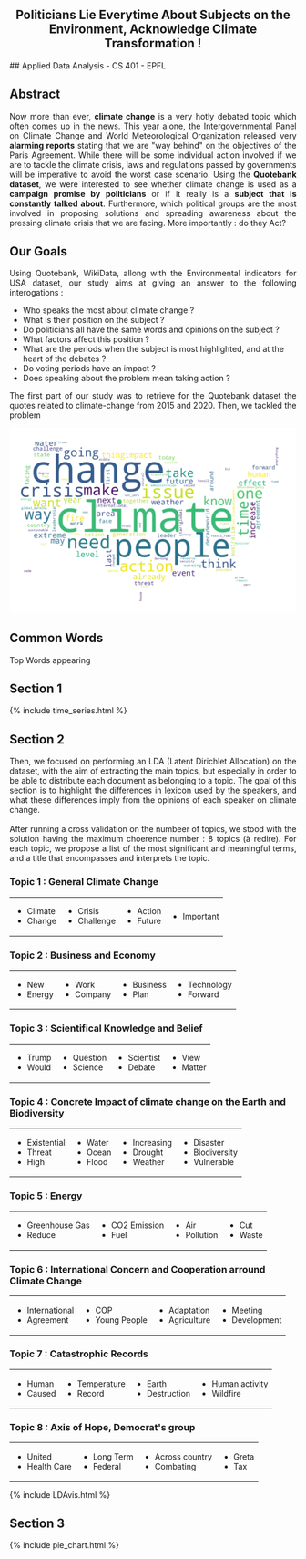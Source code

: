 <head>
	<link type="text/css" rel="stylesheet" href="stylesheets/main.css" />
</head>


<h2 align="center" header="H1"> Politicians Lie Everytime About Subjects on the Environment, Acknowledge Climate Transformation ! </h2>
## Applied Data Analysis - CS 401 - EPFL

## Abstract
<p style="text-align: justify;">
    Now more than ever, <b>climate change</b> is a very hotly debated topic which often comes up in the news. This year alone, the Intergovernmental Panel on Climate Change and World Meteorological Organization released very <b>alarming reports</b> stating that we are "way behind" on the objectives of the Paris Agreement. While there will be some individual action involved if we are to tackle the climate crisis, laws and regulations passed by governments will be imperative to avoid the worst case scenario. Using the <b>Quotebank dataset</b>, we were interested to see whether climate change is used as a <b>campaign promise by politicians</b> or if it really is a <b>subject that is constantly talked about</b>. Furthermore, which political groups are the most involved in proposing solutions and spreading awareness about the pressing climate crisis that we are facing. More importantly : do they Act?
</p>

## Our Goals 
<p style="text-align: justify;">
    Using Quotebank, WikiData, allong with the Environmental indicators for USA dataset, our study aims at giving an answer to the following interogations :
</p>

<ul>
	<li> Who speaks the most about climate change ? </li>
	<li> What is their position on the subject ? </li>
	<li> Do politicians all have the same words and opinions on the subject ? </li>
	<li> What factors affect this position ? </li>
	<li> What are the periods when the subject is most highlighted, and at the heart of the debates ? </li>
	<li> Do voting periods have an impact ? </li>
	<li> Does speaking about the problem mean taking action ? </li>
</ul>

<p style="text-align: justify;">
    The first part of our study was to retrieve for the Quotebank dataset the quotes related to climate-change from 2015 and 2020. Then, we tackled the problem
</p> 

<div class="grid">
  <div class="col-1-2">
         <img src="usa_word_cloud.png" />
  </div>
<div class="wraper"></div>
  <div class="col-1-2">
     <div class="comment">
          <h2 class="commenttitle">Common Words</h2>
	     Top Words appearing
     </div>
  </div>
</div>



## Section 1
<p style="text-align: justify;">
    
</p>    

{% include time_series.html %}

## Section 2
<p style="text-align: justify;">
    Then, we focused on performing an LDA (Latent Dirichlet Allocation) on the dataset, with the aim of extracting the main topics, but especially in order to be able to distribute each document as belonging to a topic. The goal of this section is to highlight the differences in lexicon used by the speakers, and what these differences imply from the opinions of each speaker on climate change.<br><br>
   After running a cross validation on the numbeer of topics, we stood with the solution having the maximum choerence number : 8 topics (à redire). For each topic, we propose a list of the most significant and meaningful terms, and a title that encompasses and interprets the topic.  
</p>

<h3>Topic 1 : General Climate Change</h3>
<table>
<tbody>
<tr>
  <td>
    <ul>
      <li>Climate</li>
      <li>Change</li>
    </ul>
  </td>
  <td>
    <ul>
      <li>Crisis</li>
      <li>Challenge</li>
    </ul>
  </td>
  <td>
    <ul>
      <li>Action</li>
      <li>Future</li>
    </ul>
  </td>
  <td>
    <ul>
      <li>Important</li>
    </ul>
  </td>
</tr>
</tbody>
</table>

<h3>Topic 2 : Business and Economy</h3>
<table>
<tbody>
<tr>
  <td>
    <ul>
      <li>New</li>
      <li>Energy</li>
    </ul>
  </td>
  <td>
    <ul>
      <li>Work</li>
      <li>Company</li>
    </ul>
  </td>
  <td>
    <ul>
      <li>Business</li>
      <li>Plan</li>
    </ul>
  </td>
  <td>
    <ul>
      <li>Technology</li>
      <li>Forward</li>
    </ul>
  </td>
</tr>
</tbody>
</table>

<h3>Topic 3 : Scientifical Knowledge and Belief</h3>
<table>
<tbody>
<tr>
  <td>
    <ul>
      <li>Trump</li>
      <li>Would</li>
    </ul>
  </td>
  <td>
    <ul>
      <li>Question</li>
      <li>Science</li>
    </ul>
  </td>
  <td>
    <ul>
      <li>Scientist</li>
      <li>Debate</li>
    </ul>
  </td>
  <td>
    <ul>
      <li>View</li>
      <li>Matter</li>
    </ul>
  </td>
</tr>
</tbody>
</table>

<h3>Topic 4 : Concrete Impact of climate change on the Earth and Biodiversity</h3>
<table>
<tbody>
<tr>
  <td>
    <ul>
      <li>Existential</li>
      <li>Threat</li>
      <li>High</li>
    </ul>
  </td>
  <td>
    <ul>
      <li>Water</li>
      <li>Ocean</li>
      <li>Flood</li>
    </ul>
  </td>
  <td>
    <ul>
      <li>Increasing</li>
      <li>Drought</li>
      <li>Weather</li>
    </ul>
  </td>
  <td>
    <ul>
      <li>Disaster</li>
      <li>Biodiversity</li>
      <li>Vulnerable</li>
    </ul>
  </td>
</tr>
</tbody>
</table>

<h3>Topic 5 : Energy</h3>
<table>
<tbody>
<tr>
  <td>
    <ul>
      <li>Greenhouse Gas</li>
      <li>Reduce</li>
    </ul>
  </td>
  <td>
    <ul>
      <li>CO2 Emission</li>
      <li>Fuel</li>
    </ul>
  </td>
  <td>
    <ul>
      <li>Air</li>
      <li>Pollution</li>
    </ul>
  </td>
  <td>
    <ul>
      <li>Cut</li>
      <li>Waste</li>
    </ul>
  </td>
</tr>
</tbody>
</table>

<h3>Topic 6 : International Concern and Cooperation arround Climate Change</h3>
<table>
<tbody>
<tr>
  <td>
    <ul>
      <li>International</li>
      <li>Agreement</li>
    </ul>
  </td>
  <td>
    <ul>
      <li>COP</li>
      <li>Young People</li>
    </ul>
  </td>
  <td>
    <ul>
      <li>Adaptation</li>
      <li>Agriculture</li>
    </ul>
  </td>
  <td>
    <ul>
      <li>Meeting</li>
      <li>Development</li>
    </ul>
  </td>
</tr>
</tbody>
</table>

<h3>Topic 7 : Catastrophic Records</h3>
<table>
<tbody>
<tr>
  <td>
    <ul>
      <li>Human</li>
      <li>Caused</li>
    </ul>
  </td>
  <td>
    <ul>
      <li>Temperature</li>
      <li>Record</li>
    </ul>
  </td>
  <td>
    <ul>
      <li>Earth</li>
      <li>Destruction</li>
    </ul>
  </td>
  <td>
    <ul>
      <li>Human activity</li>
      <li>Wildfire</li>
    </ul>
  </td>
</tr>
</tbody>
</table>

<h3>Topic 8 : Axis of Hope, Democrat's group</h3>
<table>
<tbody>
<tr>
  <td>
    <ul>
      <li>United</li>
      <li>Health Care</li>
    </ul>
  </td>
  <td>
    <ul>
      <li>Long Term</li>
      <li>Federal</li>
    </ul>
  </td>
  <td>
    <ul>
      <li>Across country</li>
      <li>Combating</li>
    </ul>
  </td>
  <td>
    <ul>
      <li>Greta</li>
      <li>Tax</li>
    </ul>
  </td>
</tr>
</tbody>
</table>


<div class="large_content">
{% include LDAvis.html %}
</div>

## Section 3

{% include pie_chart.html %}


